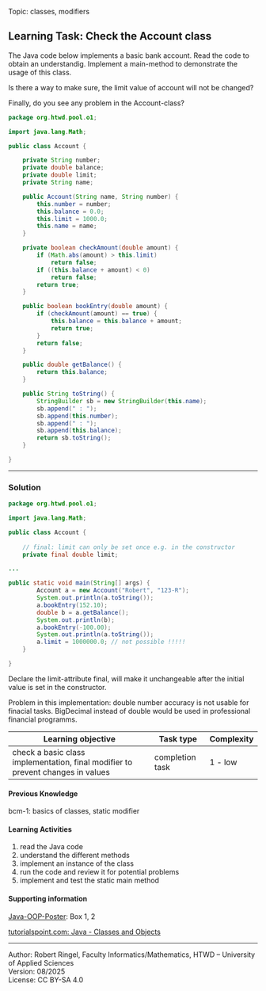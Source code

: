 Topic: classes, modifiers

## Learning Task: Check the Account class

The Java code below implements a basic bank account. Read the code to obtain an understandig. Implement a main-method to demonstrate the usage of this class. 

Is there a way to make sure, the limit value of account will not be changed?

Finally, do you see any problem in the Account-class?

``` java
package org.htwd.pool.o1;

import java.lang.Math;

public class Account {

    private String number;
    private double balance;
    private double limit;
    private String name;

    public Account(String name, String number) {
        this.number = number;
        this.balance = 0.0;
        this.limit = 1000.0;
        this.name = name;
    }

    private boolean checkAmount(double amount) {
        if (Math.abs(amount) > this.limit)
            return false;
        if ((this.balance + amount) < 0)
            return false;
        return true;
    }

    public boolean bookEntry(double amount) {
        if (checkAmount(amount) == true) {
            this.balance = this.balance + amount;
            return true;
        }
        return false;
    }

    public double getBalance() {
        return this.balance;
    }

    public String toString() {
        StringBuilder sb = new StringBuilder(this.name);
        sb.append(" : ");
        sb.append(this.number);
        sb.append(" : ");
        sb.append(this.balance);
        return sb.toString();
    }

}
```

---------------------------------------

### Solution

``` java
package org.htwd.pool.o1;

import java.lang.Math;

public class Account {
    
    // final: limit can only be set once e.g. in the constructor
    private final double limit;  

...

public static void main(String[] args) {
        Account a = new Account("Robert", "123-R");
        System.out.println(a.toString());
        a.bookEntry(152.10);
        double b = a.getBalance();
        System.out.println(b);
        a.bookEntry(-100.00);
        System.out.println(a.toString());
        a.limit = 1000000.0; // not possible !!!!!
    }

}
```

Declare the limit-attribute final, will make it unchangeable after the initial value is set in the constructor.

Problem in this implementation: double number accuracy is not usable for finacial tasks. BigDecimal instead of double would be used in professional financial programms.


| **Learning objective**                         | **Task type**   | **Complexity** |
| ---------------------------------------------- | --------------- | -------------- |
| check a basic class implementation, final modifier to prevent changes in values | completion task | 1 - low |  

#### Previous Knowledge

bcm-1: basics of classes, static modifier  

#### Learning Activities

1) read the Java code
2) understand the different methods
3) implement an instance of the class
4) run the code and review it for potential problems
5) implement and test the static main method

#### Supporting information

[Java-OOP-Poster](../JavaPosterOOP_engl.pdf): Box 1, 2

[tutorialspoint.com: Java - Classes and Objects](https://www.tutorialspoint.com/java/java_object_classes.htm)  


---------------------------------------
Author: Robert Ringel, Faculty Informatics/Mathematics, HTWD – University of Applied Sciences  
Version: 08/2025            
License: CC BY-SA 4.0
